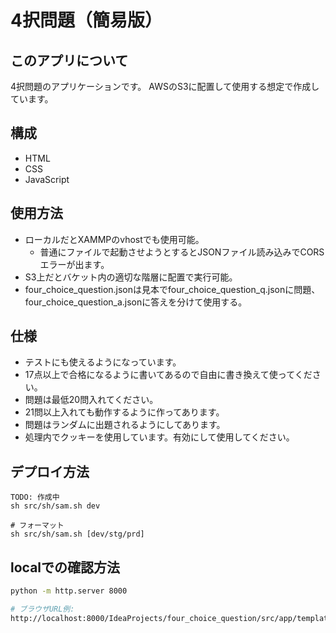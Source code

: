 # 4択問題（簡易版）
## このアプリについて
4択問題のアプリケーションです。
AWSのS3に配置して使用する想定で作成しています。

## 構成
- HTML
- CSS
- JavaScript

## 使用方法
- ローカルだとXAMMPのvhostでも使用可能。
  - 普通にファイルで起動させようとするとJSONファイル読み込みでCORSエラーが出ます。
- S3上だとバケット内の適切な階層に配置で実行可能。  
- four_choice_question.jsonは見本でfour_choice_question_q.jsonに問題、four_choice_question_a.jsonに答えを分けて使用する。

## 仕様
- テストにも使えるようになっています。  
- 17点以上で合格になるように書いてあるので自由に書き換えて使ってください。  
- 問題は最低20問入れてください。  
- 21問以上入れても動作するように作ってあります。  
- 問題はランダムに出題されるようにしてあります。  
- 処理内でクッキーを使用しています。有効にして使用してください。

## デプロイ方法
``` shell
TODO: 作成中
sh src/sh/sam.sh dev

# フォーマット
sh src/sh/sam.sh [dev/stg/prd]

```

## localでの確認方法
``` bash
python -m http.server 8000

# ブラウザURL例:
http://localhost:8000/IdeaProjects/four_choice_question/src/app/templates/four_choice_question.html
```
